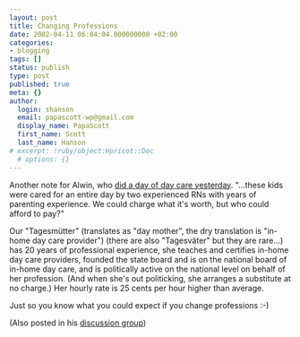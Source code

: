 ```yaml
---
layout: post
title: Changing Professions
date: 2002-04-11 06:04:04.000000000 +02:00
categories:
- blogging
tags: []
status: publish
type: post
published: true
meta: {}
author:
  login: shanson
  email: papascott-wp@gmail.com
  display_name: PapaScott
  first_name: Scott
  last_name: Hanson
# excerpt: !ruby/object:Hpricot::Doc
  # options: {}
---
```

<p>Another note for Alwin, who <a href="http://www.vfth.com/2002/04/10#MzowOTo0OSBQTQdbdb">did a day of day care yesterday</a>. "...these kids were cared for an entire day by two experienced RNs with years of parenting experience. We could charge what it's worth, but who could afford to pay?"</p>
<p>Our "Tagesmütter" (translates as "day mother", the dry translation is "in-home day care provider") (there are also "Tagesväter" but they are rare...) has 20 years of professional experience, she teaches and certifies in-home day care providers, founded the state board and is on the national board of in-home day care, and is politically active on the national level on behalf of her profession. (And when she's out politicking, she arranges a substitute at no charge.) Her hourly rate is 25 cents per hour higher than average.</p>
<p>Just so you know what you could expect if you change professions :-)</p>
<p>(Also posted in his <a href="http://www.vfth.com/discuss/msgReader$1857">discussion group</a>)</p>
